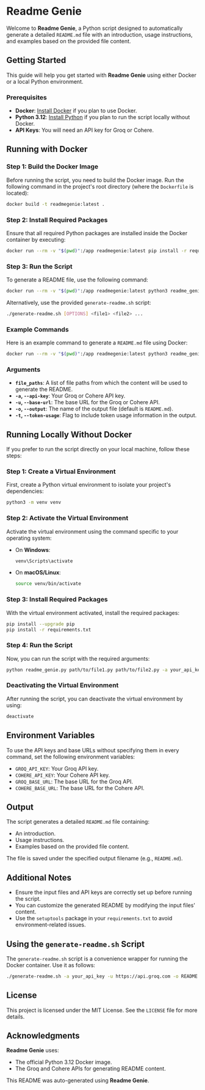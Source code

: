 # **Readme Genie**

Welcome to **Readme Genie**, a Python script designed to automatically generate a detailed `README.md` file with an introduction, usage instructions, and examples based on the provided file content.

## Getting Started

This guide will help you get started with **Readme Genie** using either Docker or a local Python environment.

### Prerequisites

- **Docker**: [Install Docker](https://docs.docker.com/get-docker/) if you plan to use Docker.
- **Python 3.12**: [Install Python](https://www.python.org/downloads/) if you plan to run the script locally without Docker.
- **API Keys**: You will need an API key for Groq or Cohere.

## Running with Docker

### Step 1: Build the Docker Image

Before running the script, you need to build the Docker image. Run the following command in the project's root directory (where the `Dockerfile` is located):

```bash
docker build -t readmegenie:latest .
```

### Step 2: Install Required Packages

Ensure that all required Python packages are installed inside the Docker container by executing:

```bash
docker run --rm -v "$(pwd)":/app readmegenie:latest pip install -r requirements.txt
```

### Step 3: Run the Script

To generate a README file, use the following command:

```bash
docker run --rm -v "$(pwd)":/app readmegenie:latest python3 readme_genie.py [OPTIONS] <file1> <file2> ...
```

Alternatively, use the provided `generate-readme.sh` script:

```bash
./generate-readme.sh [OPTIONS] <file1> <file2> ...
```

### Example Commands

Here is an example command to generate a `README.md` file using Docker:

```bash
docker run --rm -v "$(pwd)":/app readmegenie:latest python3 readme_genie.py path/to/file1.py path/to/file2.py -a your_api_key -u https://api.groq.com -o README.md -t
```

### Arguments

- **`file_paths`**: A list of file paths from which the content will be used to generate the README.
- **`-a`, `--api-key`**: Your Groq or Cohere API key.
- **`-u`, `--base-url`**: The base URL for the Groq or Cohere API.
- **`-o`, `--output`**: The name of the output file (default is `README.md`).
- **`-t`, `--token-usage`**: Flag to include token usage information in the output.

## Running Locally Without Docker

If you prefer to run the script directly on your local machine, follow these steps:

### Step 1: Create a Virtual Environment

First, create a Python virtual environment to isolate your project's dependencies:

```bash
python3 -m venv venv
```

### Step 2: Activate the Virtual Environment

Activate the virtual environment using the command specific to your operating system:

- On **Windows**:
  ```bash
  venv\Scripts\activate
  ```
- On **macOS/Linux**:
  ```bash
  source venv/bin/activate
  ```

### Step 3: Install Required Packages

With the virtual environment activated, install the required packages:

```bash
pip install --upgrade pip
pip install -r requirements.txt
```

### Step 4: Run the Script

Now, you can run the script with the required arguments:

```bash
python readme_genie.py path/to/file1.py path/to/file2.py -a your_api_key -u https://api.groq.com -o README.md -t
```

### Deactivating the Virtual Environment

After running the script, you can deactivate the virtual environment by using:

```bash
deactivate
```

## Environment Variables

To use the API keys and base URLs without specifying them in every command, set the following environment variables:

- `GROQ_API_KEY`: Your Groq API key.
- `COHERE_API_KEY`: Your Cohere API key.
- `GROQ_BASE_URL`: The base URL for the Groq API.
- `COHERE_BASE_URL`: The base URL for the Cohere API.

## Output

The script generates a detailed `README.md` file containing:

- An introduction.
- Usage instructions.
- Examples based on the provided file content.

The file is saved under the specified output filename (e.g., `README.md`).

## Additional Notes

- Ensure the input files and API keys are correctly set up before running the script.
- You can customize the generated README by modifying the input files' content.
- Use the `setuptools` package in your `requirements.txt` to avoid environment-related issues.

## Using the `generate-readme.sh` Script

The `generate-readme.sh` script is a convenience wrapper for running the Docker container. Use it as follows:

```bash
./generate-readme.sh -a your_api_key -u https://api.groq.com -o README.md path/to/file1.py path/to/file2.py
```

## License

This project is licensed under the MIT License. See the `LICENSE` file for more details.

## Acknowledgments

**Readme Genie** uses:

- The official Python 3.12 Docker image.
- The Groq and Cohere APIs for generating README content.

This README was auto-generated using **Readme Genie**.
